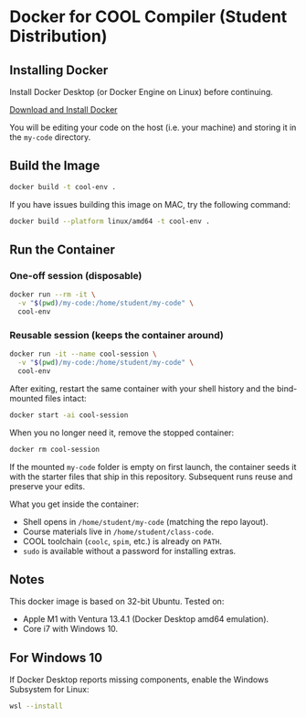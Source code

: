# Docker for COOL Compiler (Student Distribution)

## Installing Docker
Install Docker Desktop (or Docker Engine on Linux) before continuing.

[Download and Install Docker](https://www.docker.com/products/docker-desktop/)

You will be editing your code on the host (i.e. your machine) and storing it in the `my-code` directory.

## Build the Image
```bash
docker build -t cool-env .
```

If you have issues building this image on MAC, try the following command:
```bash
docker build --platform linux/amd64 -t cool-env .
```

## Run the Container

### One-off session (disposable)
```bash
docker run --rm -it \
  -v "$(pwd)/my-code:/home/student/my-code" \
  cool-env
```

### Reusable session (keeps the container around)
```bash
docker run -it --name cool-session \
  -v "$(pwd)/my-code:/home/student/my-code" \
  cool-env
```

After exiting, restart the same container with your shell history and the bind-mounted files intact:
```bash
docker start -ai cool-session
```

When you no longer need it, remove the stopped container:
```bash
docker rm cool-session
```

If the mounted `my-code` folder is empty on first launch, the container seeds it
with the starter files that ship in this repository. Subsequent runs reuse and
preserve your edits.

What you get inside the container:
- Shell opens in `/home/student/my-code` (matching the repo layout).
- Course materials live in `/home/student/class-code`.
- COOL toolchain (`coolc`, `spim`, etc.) is already on `PATH`.
- `sudo` is available without a password for installing extras.

## Notes
This docker image is based on 32-bit Ubuntu.
Tested on:
- Apple M1 with Ventura 13.4.1 (Docker Desktop amd64 emulation).
- Core i7 with Windows 10.

## For Windows 10
If Docker Desktop reports missing components, enable the Windows Subsystem for Linux:
```bash
wsl --install
```
